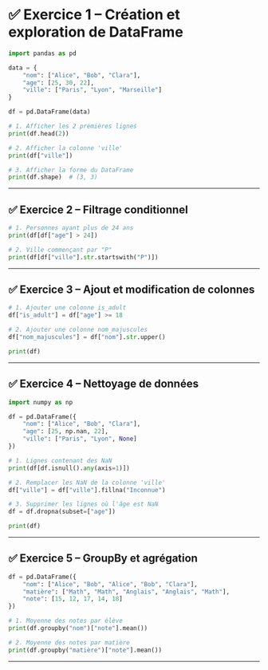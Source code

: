 # ✅ **Exercice 1 – Création et exploration de DataFrame**

```python
import pandas as pd

data = {
    "nom": ["Alice", "Bob", "Clara"],
    "age": [25, 30, 22],
    "ville": ["Paris", "Lyon", "Marseille"]
}

df = pd.DataFrame(data)

# 1. Afficher les 2 premières lignes
print(df.head(2))

# 2. Afficher la colonne 'ville'
print(df["ville"])

# 3. Afficher la forme du DataFrame
print(df.shape)  # (3, 3)
```

---

## ✅ **Exercice 2 – Filtrage conditionnel**

```python
# 1. Personnes ayant plus de 24 ans
print(df[df["age"] > 24])

# 2. Ville commençant par "P"
print(df[df["ville"].str.startswith("P")])
```

---

## ✅ **Exercice 3 – Ajout et modification de colonnes**

```python
# 1. Ajouter une colonne is_adult
df["is_adult"] = df["age"] >= 18

# 2. Ajouter une colonne nom_majuscules
df["nom_majuscules"] = df["nom"].str.upper()

print(df)
```

---

## ✅ **Exercice 4 – Nettoyage de données**

```python
import numpy as np

df = pd.DataFrame({
    "nom": ["Alice", "Bob", "Clara"],
    "age": [25, np.nan, 22],
    "ville": ["Paris", "Lyon", None]
})

# 1. Lignes contenant des NaN
print(df[df.isnull().any(axis=1)])

# 2. Remplacer les NaN de la colonne 'ville'
df["ville"] = df["ville"].fillna("Inconnue")

# 3. Supprimer les lignes où l'âge est NaN
df = df.dropna(subset=["age"])

print(df)
```

---

## ✅ **Exercice 5 – GroupBy et agrégation**

```python
df = pd.DataFrame({
    "nom": ["Alice", "Bob", "Alice", "Bob", "Clara"],
    "matière": ["Math", "Math", "Anglais", "Anglais", "Math"],
    "note": [15, 12, 17, 14, 18]
})

# 1. Moyenne des notes par élève
print(df.groupby("nom")["note"].mean())

# 2. Moyenne des notes par matière
print(df.groupby("matière")["note"].mean())
```

---